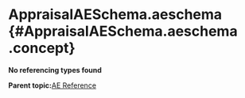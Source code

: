# AppraisalAESchema.aeschema {#AppraisalAESchema.aeschema .concept}

**No referencing types found**

**Parent topic:**[AE Reference](../../../../../../modules/demo_Enterprise/dita/crossref/ae/aeRef/AE_AERef.md)


